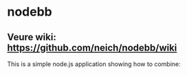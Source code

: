 # nodebb

## Veure wiki: https://github.com/neich/nodebb/wiki

This is a simple node.js application showing how to combine:

